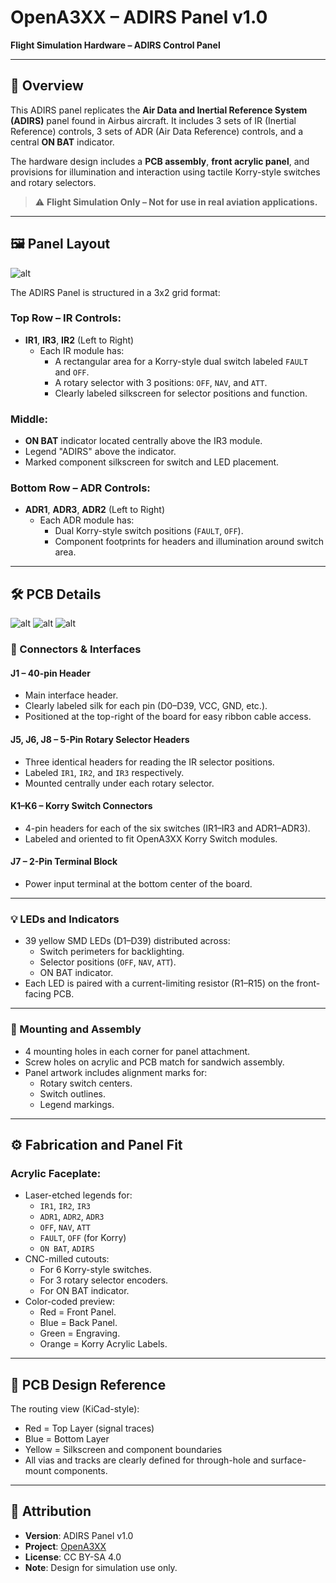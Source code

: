 # OpenA3XX – ADIRS Panel v1.0  
**Flight Simulation Hardware – ADIRS Control Panel**

---

## 🧭 Overview

This ADIRS panel replicates the **Air Data and Inertial Reference System (ADIRS)** panel found in Airbus aircraft. It includes 3 sets of IR (Inertial Reference) controls, 3 sets of ADR (Air Data Reference) controls, and a central **ON BAT** indicator.

The hardware design includes a **PCB assembly**, **front acrylic panel**, and provisions for illumination and interaction using tactile Korry-style switches and rotary selectors.

> ⚠️ **Flight Simulation Only – Not for use in real aviation applications.**

---

## 🖼️ Panel Layout

![alt](./img/acrylic-panels.png)

The ADIRS Panel is structured in a 3x2 grid format:

### Top Row – IR Controls:
- **IR1**, **IR3**, **IR2** (Left to Right)
  - Each IR module has:
    - A rectangular area for a Korry-style dual switch labeled `FAULT` and `OFF`.
    - A rotary selector with 3 positions: `OFF`, `NAV`, and `ATT`.
    - Clearly labeled silkscreen for selector positions and function.

### Middle:
- **ON BAT** indicator located centrally above the IR3 module.
- Legend "ADIRS" above the indicator.
- Marked component silkscreen for switch and LED placement.

### Bottom Row – ADR Controls:
- **ADR1**, **ADR3**, **ADR2** (Left to Right)
  - Each ADR module has:
    - Dual Korry-style switch positions (`FAULT`, `OFF`).
    - Component footprints for headers and illumination around switch area.

---

## 🛠️ PCB Details

![alt](./img/pcb-design.png)
![alt](./img/pcb-3d-front.png)
![alt](./img/pcb-3d-back.png)


### 🔌 Connectors & Interfaces

#### J1 – 40-pin Header
- Main interface header.
- Clearly labeled silk for each pin (D0–D39, VCC, GND, etc.).
- Positioned at the top-right of the board for easy ribbon cable access.

#### J5, J6, J8 – 5-Pin Rotary Selector Headers
- Three identical headers for reading the IR selector positions.
- Labeled `IR1`, `IR2`, and `IR3` respectively.
- Mounted centrally under each rotary selector.

#### K1–K6 – Korry Switch Connectors
- 4-pin headers for each of the six switches (IR1–IR3 and ADR1–ADR3).
- Labeled and oriented to fit OpenA3XX Korry Switch modules.

#### J7 – 2-Pin Terminal Block
- Power input terminal at the bottom center of the board.

---

### 💡 LEDs and Indicators

- 39 yellow SMD LEDs (D1–D39) distributed across:
  - Switch perimeters for backlighting.
  - Selector positions (`OFF`, `NAV`, `ATT`).
  - ON BAT indicator.
- Each LED is paired with a current-limiting resistor (R1–R15) on the front-facing PCB.

---

### 🧷 Mounting and Assembly

- 4 mounting holes in each corner for panel attachment.
- Screw holes on acrylic and PCB match for sandwich assembly.
- Panel artwork includes alignment marks for:
  - Rotary switch centers.
  - Switch outlines.
  - Legend markings.

---

## ⚙️ Fabrication and Panel Fit

### Acrylic Faceplate:
- Laser-etched legends for:
  - `IR1`, `IR2`, `IR3`
  - `ADR1`, `ADR2`, `ADR3`
  - `OFF`, `NAV`, `ATT`
  - `FAULT`, `OFF` (for Korry)
  - `ON BAT`, `ADIRS`
- CNC-milled cutouts:
  - For 6 Korry-style switches.
  - For 3 rotary selector encoders.
  - For ON BAT indicator.
- Color-coded preview:
  - Red = Front Panel.
  - Blue = Back Panel.  
  - Green = Engraving.
  - Orange = Korry Acrylic Labels.

---

## 🔎 PCB Design Reference

The routing view (KiCad-style):
- Red = Top Layer (signal traces)  
- Blue = Bottom Layer  
- Yellow = Silkscreen and component boundaries  
- All vias and tracks are clearly defined for through-hole and surface-mount components.

---

## 🔗 Attribution

- **Version**: ADIRS Panel v1.0  
- **Project**: [OpenA3XX](https://www.github.com/OpenA3XX)  
- **License**: CC BY-SA 4.0  
- **Note**: Design for simulation use only.
